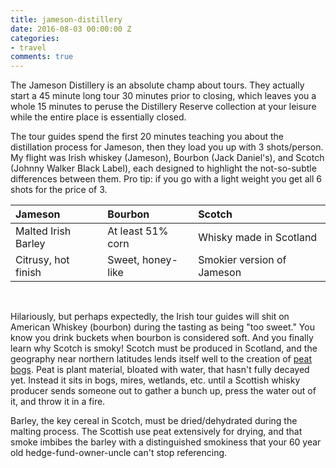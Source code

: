 ```yaml
---
title: jameson-distillery
date: 2016-08-03 00:00:00 Z
categories:
- travel
comments: true
---
```


The Jameson Distillery is an absolute champ about tours. They actually start a 45 minute long tour 30 minutes prior to closing, which leaves you a whole 15 minutes to peruse the Distillery Reserve collection at your leisure while the entire place is essentially closed.  

<!--end_excerpt-->

The tour guides spend the first 20 minutes teaching you about the distillation process for Jameson, then they load you up with 3 shots/person. My flight was Irish whiskey (Jameson), Bourbon (Jack Daniel's), and Scotch (Johnny Walker Black Label), each designed to highlight the not-so-subtle differences between them. Pro tip: if you go with a light weight you get all 6 shots for the price of 3.

| Jameson | Bourbon | Scotch |
|:-------|:-------|:------|
| Malted Irish Barley | At least 51% corn | Whisky made in Scotland |
| Citrusy, hot finish | Sweet, honey-like | Smokier version of Jameson |

<br>

Hilariously, but perhaps expectedly, the Irish tour guides will shit on American Whiskey (bourbon) during the tasting as being "too sweet." You know you drink buckets when bourbon is considered soft. And you finally learn why Scotch is smoky! Scotch must be produced in Scotland, and the geography near northern latitudes lends itself well to the creation of [peat bogs](http://www.snh.gov.uk/about-scotlands-nature/habitats-and-ecosystems/mountains-heaths-and-bogs/peat-bogs/). Peat is plant material, bloated with water, that hasn't fully decayed yet. Instead it sits in bogs, mires, wetlands, etc. until a Scottish whisky producer sends someone out to gather a bunch up, press the water out of it, and throw it in a fire. 

Barley, the key cereal in Scotch, must be dried/dehydrated during the malting process. The Scottish use peat extensively for drying, and that smoke imbibes the barley with a distinguished smokiness that your 60 year old hedge-fund-owner-uncle can't stop referencing. 